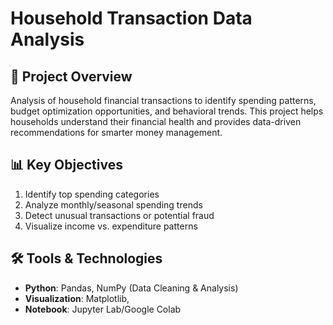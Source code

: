 # Household Transaction Data Analysis

## 📌 Project Overview
Analysis of household financial transactions to identify spending patterns, budget optimization opportunities, and behavioral trends. This project helps households understand their financial health and provides data-driven recommendations for smarter money management.

## 📊 Key Objectives
1. Identify top spending categories
2. Analyze monthly/seasonal spending trends
3. Detect unusual transactions or potential fraud
4. Visualize income vs. expenditure patterns

## 🛠 Tools & Technologies
- **Python**: Pandas, NumPy (Data Cleaning & Analysis)
- **Visualization**: Matplotlib,
- **Notebook**: Jupyter Lab/Google Colab

